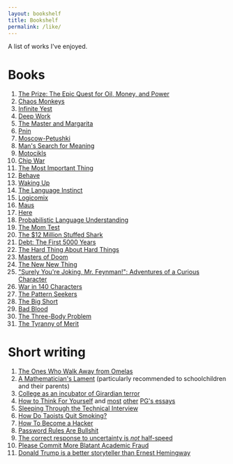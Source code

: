 ```yaml
---
layout: bookshelf
title: Bookshelf
permalink: /like/
---
```


A list of works I've enjoyed.

# Books

1. [The Prize: The Epic Quest for Oil, Money, and Power](https://en.wikipedia.org/wiki/The_Prize:_The_Epic_Quest_for_Oil,_Money,_and_Power)
1. [Chaos Monkeys](https://en.wikipedia.org/wiki/Chaos_Monkeys)
1. [Infinite Yest](https://en.wikipedia.org/wiki/Infinite_Jest)
1. [Deep Work](https://www.goodreads.com/book/show/25744928-deep-work)
1. [The Master and Margarita](https://en.wikipedia.org/wiki/The_Master_and_Margarita)
1. [Pnin](https://en.wikipedia.org/wiki/Pnin)
1. [Moscow-Petushki](https://en.wikipedia.org/wiki/Moscow-Petushki)
1. [Man's Search for Meaning](https://en.wikipedia.org/wiki/Pnin)
1. [Motocikls](https://openlibrary.org/books/OL5555648M/Motocikls.)
1. [Chip War](https://en.wikipedia.org/wiki/Chip_War:_The_Fight_for_the_World%27s_Most_Critical_Technology)
1. [The Most Important Thing](https://www.goodreads.com/book/show/10454418-the-most-important-thing)
1. [Behave](https://en.wikipedia.org/wiki/Behave_(book))
1. [Waking Up](https://www.goodreads.com/book/show/18774981-waking-up)
1. [The Language Instinct](https://en.wikipedia.org/wiki/The_Language_Instinct)
1. [Logicomix](https://www.logicomix.com/en/index.html)
1. [Maus](https://en.wikipedia.org/wiki/Maus)
1. [Here](https://en.wikipedia.org/wiki/Here_(comics))
1. [Probabilistic Language Understanding](http://www.problang.org/)
1. [The Mom Test](https://www.goodreads.com/book/show/52283963-the-mom-test)
1. [The $12 Million Stuffed Shark](https://www.goodreads.com/en/book/show/3717320)
1. [Debt: The First 5000 Years](https://en.wikipedia.org/wiki/Debt:_The_First_5000_Years)
1. [The Hard Thing About Hard Things](https://www.goodreads.com/book/show/18176747-the-hard-thing-about-hard-things)
1. [Masters of Doom](https://en.wikipedia.org/wiki/Masters_of_Doom)
1. [The New New Thing](https://en.wikipedia.org/wiki/The_New_New_Thing)
1. ["Surely You're Joking, Mr. Feynman!": Adventures of a Curious Character](https://www.goodreads.com/book/show/35167685-surely-you-re-joking-mr-feynman)
1. [War in 140 Characters](https://en.wikipedia.org/wiki/War_in_140_Characters)
1. [The Pattern Seekers](https://www.goodreads.com/en/book/show/50358526)
1. [The Big Short](https://en.wikipedia.org/wiki/The_Big_Short)
1. [Bad Blood](https://en.wikipedia.org/wiki/Bad_Blood:_Secrets_and_Lies_in_a_Silicon_Valley_Startup)
1. [The Three-Body Problem](https://en.wikipedia.org/wiki/The_Three-Body_Problem_(novel))
1. [The Tyranny of Merit](https://www.goodreads.com/book/show/50364458-the-tyranny-of-merit)

# Short writing

1. [The Ones Who Walk Away from Omelas](https://en.wikipedia.org/wiki/The_Ones_Who_Walk_Away_from_Omelas)
1. [A Mathematician's Lament](https://www.maa.org/sites/default/files/pdf/devlin/LockhartsLament.pdf) (particularly recommended to schoolchildren and their parents)
1. [College as an incubator of Girardian terror](https://danwang.co/college-girardian-terror/)
1. [How to Think For Yourself](http://paulgraham.com/think.html) and [most](http://paulgraham.com/heresy.html) [other](http://paulgraham.com/nerds.html) [PG's essays](http://paulgraham.com/articles.html)
1. [Sleeping Through the Technical Interview](https://xeiaso.net/blog/sleeping-the-technical-interview)
1. [How Do Taoists Quit Smoking?](https://taylor.town/how-do-taoists-quit-smoking)
1. [How To Become a Hacker](http://www.catb.org/~esr/faqs/hacker-howto.html)
1. [Password Rules Are Bullshit](https://blog.codinghorror.com/password-rules-are-bullshit/)
1. [The correct response to uncertainty is *not* half-speed](https://www.lesswrong.com/posts/FMkQtPvzsriQAow5q/the-correct-response-to-uncertainty-is-not-half-speed)
1. [Please Commit More Blatant Academic Fraud](https://jacobbuckman.com/2021-05-29-please-commit-more-blatant-academic-fraud/)
1. [Donald Trump is a better storyteller than Ernest Hemingway](https://stevebryant.medium.com/donald-trump-is-a-better-writer-than-ernest-hemingway-74a8726e6439)
